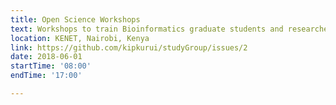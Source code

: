 ```yaml
---
title: Open Science Workshops
text: Workshops to train Bioinformatics graduate students and researchers on open science tools -- Git & GitHub, Jupyter Notebooks, RMarkdown, etc.
location: KENET, Nairobi, Kenya
link: https://github.com/kipkurui/studyGroup/issues/2
date: 2018-06-01
startTime: '08:00'
endTime: '17:00' 

---
```

